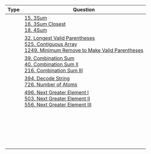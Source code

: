 | Type | Question |
|:-:|-|
| | [15. 3Sum](https://github.com/103style/LeetCode/blob/master/Array/15.%203Sum.md) <br> [16. 3Sum Closest](https://github.com/103style/LeetCode/blob/master/Array/16.%203Sum%20Closest.md) <br> [18. 4Sum](https://github.com/103style/LeetCode/blob/master/Array/18.%204Sum.md) |
| | [32. Longest Valid Parentheses](https://github.com/103style/LeetCode/blob/master/String/32.%20Longest%20Valid%20Parentheses.md) <br> [525. Contiguous Array](https://github.com/103style/LeetCode/blob/master/Hash%20Table/525.%20Contiguous%20Array.md) <br> [1249. Minimum Remove to Make Valid Parentheses](https://github.com/103style/LeetCode/blob/master/String/1249.%20Minimum%20Remove%20to%20Make%20Valid%20Parentheses.md)|
| | [39. Combination Sum](https://github.com/103style/LeetCode/blob/master/Array/39.%20Combination%20Sum.md) <br> [40. Combination Sum II](https://github.com/103style/LeetCode/blob/master/Array/40.%20Combination%20Sum%20II.md) <br> [216. Combination Sum III](https://github.com/103style/LeetCode/blob/master/Array/216.%20Combination%20Sum%20III.md) |
| | [394. Decode String](https://github.com/103style/LeetCode/blob/master/Stack/394.%20Decode%20String.md) <br> [726. Number of Atoms](https://github.com/103style/LeetCode/blob/master/Stack/726.%20Number%20of%20Atoms.md) |
| | [496. Next Greater Element I](https://github.com/103style/LeetCode/blob/master/Stack/496.%20Next%20Greater%20Element%20I.md) <br> [503. Next Greater Element II](https://github.com/103style/LeetCode/blob/master/Stack/503.%20Next%20Greater%20Element%20II.md) <br> [556. Next Greater Element III](https://github.com/103style/LeetCode/blob/master/String/556.%20Next%20Greater%20Element%20III.md) |
| | []() <br> []() |
| | []() <br> []() |
| | []() <br> []() |
| | []() <br> []() |
| | []() <br> []() |
